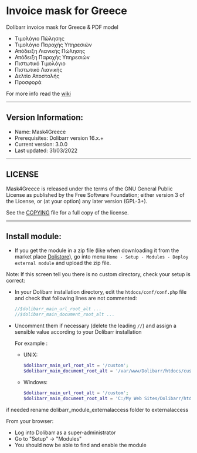 # Invoice mask for Greece
Dolibarr invoice mask for Greece & PDF model

* Τιμολόγιο Πώλησης
* Τιμολόγιο Παροχής Υπηρεσιών
* Απόδειξη Λιανικής Πώλησης
* Απόδειξη Παροχής Υπηρεσιών
* Πιστωτικό Τιμολόγιο
* Πιστωτικό Λιανικής
* Δελτίο Αποστολής
* Προσφορά

For more info read the [wiki](https://github.com/TechnickSysAid/mask4greece/wiki)

***
## Version Information:
* Name: Mask4Greece
* Prerequisites: Dolibarr version 16.x.+
* Current version: 3.0.0
* Last updated: 31/03/2022
***

## LICENSE
Mask4Greece is released under the terms of the GNU General Public License as published by the Free Software Foundation; either version 3 of the License, or (at your option) any later version (GPL-3+).

See the [COPYING](https://github.com/Dolibarr/dolibarr/blob/develop/COPYING) file for a full copy of the license.


***
## Install module:
- If you get the module in a zip file (like when downloading it from the market place [Dolistore](https://www.dolistore.com)), go into
menu ```Home - Setup - Modules - Deploy external module``` and upload the zip file.


Note: If this screen tell you there is no custom directory, check your setup is correct: 

- In your Dolibarr installation directory, edit the ```htdocs/conf/conf.php``` file and check that following lines are not commented:

    ```php
    //$dolibarr_main_url_root_alt ...
    //$dolibarr_main_document_root_alt ...
    ```

- Uncomment them if necessary (delete the leading ```//```) and assign a sensible value according to your Dolibarr installation

    For example :

    - UNIX:
        ```php
        $dolibarr_main_url_root_alt = '/custom';
        $dolibarr_main_document_root_alt = '/var/www/Dolibarr/htdocs/custom';
        ```

    - Windows:
        ```php
        $dolibarr_main_url_root_alt = '/custom';
        $dolibarr_main_document_root_alt = 'C:/My Web Sites/Dolibarr/htdocs/custom';
        ```

if needed rename dolibarr_module_externalaccess folder to externalaccess
        


From your browser:

  - Log into Dolibarr as a super-administrator
  - Go to "Setup" -> "Modules"
  - You should now be able to find and enable the module
